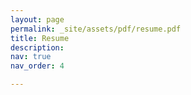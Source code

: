 ```yaml
---
layout: page
permalink: _site/assets/pdf/resume.pdf
title: Resume
description: 
nav: true
nav_order: 4

---
```

